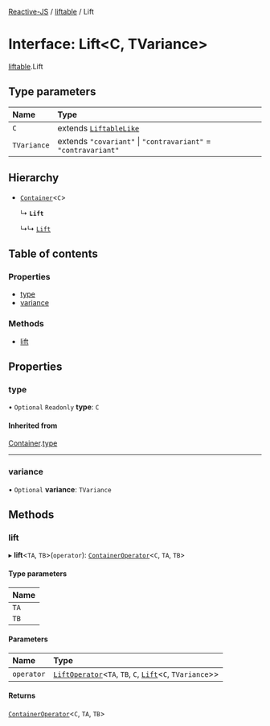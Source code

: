 [Reactive-JS](../README.md) / [liftable](../modules/liftable.md) / Lift

# Interface: Lift<C, TVariance\>

[liftable](../modules/liftable.md).Lift

## Type parameters

| Name | Type |
| :------ | :------ |
| `C` | extends [`LiftableLike`](liftable.LiftableLike.md) |
| `TVariance` | extends ``"covariant"`` \| ``"contravariant"`` = ``"contravariant"`` |

## Hierarchy

- [`Container`](container.Container.md)<`C`\>

  ↳ **`Lift`**

  ↳↳ [`Lift`](source.Lift.md)

## Table of contents

### Properties

- [type](liftable.Lift.md#type)
- [variance](liftable.Lift.md#variance)

### Methods

- [lift](liftable.Lift.md#lift)

## Properties

### type

• `Optional` `Readonly` **type**: `C`

#### Inherited from

[Container](container.Container.md).[type](container.Container.md#type)

___

### variance

• `Optional` **variance**: `TVariance`

## Methods

### lift

▸ **lift**<`TA`, `TB`\>(`operator`): [`ContainerOperator`](../modules/container.md#containeroperator)<`C`, `TA`, `TB`\>

#### Type parameters

| Name |
| :------ |
| `TA` |
| `TB` |

#### Parameters

| Name | Type |
| :------ | :------ |
| `operator` | [`LiftOperator`](../modules/liftable.md#liftoperator)<`TA`, `TB`, `C`, [`Lift`](liftable.Lift.md)<`C`, `TVariance`\>\> |

#### Returns

[`ContainerOperator`](../modules/container.md#containeroperator)<`C`, `TA`, `TB`\>
